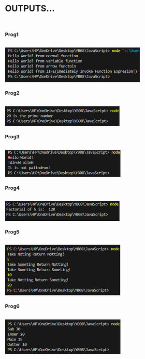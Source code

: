 <h1>OUTPUTS...</h1>
<br>
<h3>Prog1</h3>
<br>
<img src="./images/1.png">
<br>
<h3>Prog2</h3>
<br>
<img src="./images/2.png">
<br>
<h3>Prog3</h3>
<br>
<img src="./images/3.png">
<br>
<h3>Prog4</h3>
<br>
<img src="./images/4.png">
<br>
<h3>Prog5</h3>
<br>
<img src="./images/5.png">
<br>
<h3>Prog6</h3>
<br>
<img src="./images/6.png">
<br>